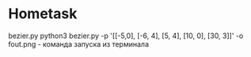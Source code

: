# Hometask
bezier.py python3 bezier.py -p '[[-5,0], [-6, 4], [5, 4], [10, 0], [30, 3]]' -o fout.png - команда запуска из терминала
